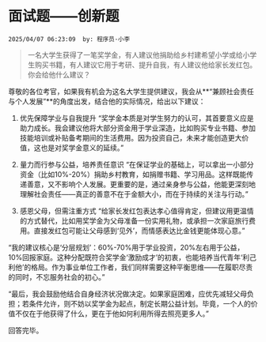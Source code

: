 # 面试题——创新题
`2025/04/07 06:23:09  by: 程序员·小李`

> 一名大学生获得了一笔奖学金，有人建议他捐助给乡村建希望小学或给小学生购买书籍，有人建议它用于考研、提升自我，有人建议他给家长发红包。你会给他什么建议？

尊敬的各位考官，如果我有机会为这名大学生提供建议，我会从**“兼顾社会责任与个人发展”**的角度出发，结合他的实际情况，给出以下建议：

1. 优先保障学业与自我提升
“奖学金本质是对学生努力的认可，其首要意义应是助力成长。我会建议他将大部分资金用于学业深造，比如购买专业书籍、参加技能培训或补贴备考期间的生活费用。因为投资自己，未来才能创造更大价值，这也是对奖学金意义的延续。”

2. 量力而行参与公益，培养责任意识
“在保证学业的基础上，可以拿出一小部分资金（比如10%-20%）捐助乡村教育，如捐赠书籍、学习用品。这样既能传递善意，又不影响个人发展。更重要的是，通过亲身参与公益，他能更深刻地理解社会责任——真正的善意不在于金额大小，而在于持续的关注与行动。”

3. 感恩父母，但需注重方式
“给家长发红包表达孝心值得肯定，但建议用更温情的方式替代，比如用奖学金为父母准备一份实用礼物，或承担一次家庭旅行费用。直接发红包可能让父母感到‘见外’，而情感表达比金钱更能体现心意。”

“我的建议核心是‘分层规划’：60%-70%用于学业投资，20%左右用于公益，10%回报家庭。这种分配既符合奖学金‘激励成才’的初衷，也能培养当代青年‘利己利他’的格局。作为事业单位工作者，我们同样需要这种平衡思维——在履职尽责的同时，不忘服务社会的初心。”

“最后，我会鼓励他结合自身经济状况做决定。如果家庭困难，应优先减轻父母负担；若条件允许，则不妨以奖学金为起点，制定长期公益计划。毕竟，一个人的价值不仅在于他获得了什么，更在于他如何利用所得去照亮更多人。”

回答完毕。